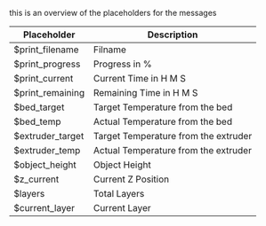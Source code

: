 this is an overview of the placeholders for the messages

| Placeholder      | Description                          |
| ---------------- | ------------------------------------ |
| $print_filename  | Filname                              |
| $print_progress  | Progress in %                        |
| $print_current   | Current Time in H M S                |
| $print_remaining | Remaining Time in H M S              |
| $bed_target      | Target Temperature from the bed      |
| $bed_temp        | Actual Temperature from the bed      |
| $extruder_target | Target Temperature from the extruder |
| $extruder_temp   | Actual Temperature from the extruder |
| $object_height   | Object Height                        |
| $z_current       | Current Z Position                   |
| $layers          | Total Layers                         |
| $current_layer   | Current Layer                        |